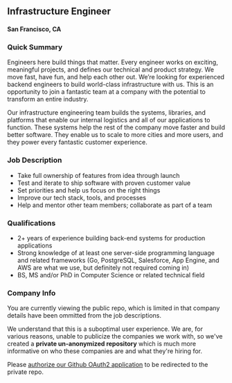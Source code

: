 ## Infrastructure Engineer
#### San Francisco, CA

### Quick Summary
Engineers here build things that matter. Every engineer works on exciting, meaningful projects, and defines our technical and product strategy. We move fast, have fun, and help each other out. We’re looking for experienced backend engineers to build world-class infrastructure with us. This is an opportunity to join a fantastic team at a company with the potential to transform an entire industry.

Our infrastructure engineering team builds the systems, libraries, and platforms that enable our internal logistics and all of our applications to function. These systems help the rest of the company move faster and build better software. They enable us to scale to more cities and more users, and they power every fantastic customer experience.

### Job Description
+	Take full ownership of features from idea through launch
+	Test and iterate to ship software with proven customer value
+	Set priorities and help us focus on the right things
+	Improve our tech stack, tools, and processes
+	Help and mentor other team members; collaborate as part of a team

### Qualifications
+	2+ years of experience building back-end systems for production applications
+	Strong knowledge of at least one server-side programming language and related frameworks (Go, PostgreSQL, Salesforce, App Engine, and AWS are what we use, but definitely not required coming in)
+	BS, MS and/or PhD in Computer Science or related technical field


### Company Info
You are currently viewing the public repo, which is limited in that company details have been ommitted from the job descriptions.  
    
We understand that this is a suboptimal user experience.  We are, for various reasons, unable to publicize the companies we work with, so we've
created a **private un-anonymized repository** which is much more informative on who these companies are and what they're hiring for.  
    
Please [authorize our Github OAuth2 application](https://letsrockit.co/users/auth/github?job_id=u2hpznqgvgvjag5vbg9nawvz-infrastructure-engineer) to be redirected to the private repo.
